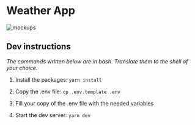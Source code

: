 # Weather App

![mockups](https://i.ibb.co/TrkFMqn/unknown.png)

## Dev instructions

_The commands written below are in bash. Translate them to the shell of your choice._

1. Install the packages: `yarn install`

1. Copy the .env file: `cp .env.template .env`

1. Fill your copy of the .env file with the needed variables

1. Start the dev server: `yarn dev`
